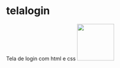 # telalogin
Tela de login com html e css
<img src="https://imgur.com/a/elITy8j" style=" width:100px ; height:100px " />
